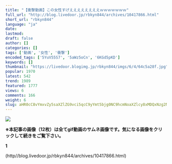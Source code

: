 ```yaml
---
title: "【衝撃動画】この女性すげええええええええｗｗｗｗｗｗｗ"
full_url: "http://blog.livedoor.jp/rbkyn844/archives/10417866.html"
short_url: "rbkyn844"
language: "ja"
date: 
lastmod: 
draft: false
author: []
categories: []
tags: ['動画', '女性', '衝撃']
encoded_tags: ['5YuV55S7', '5aWz5oCn', '6KGd5pKD']
keywords: []
thumbnail: "https://livedoor.blogimg.jp/rbkyn844/imgs/6/4/64c5a28f.jpg"
popular: 1970
latest: 542
trend: 1989
featured: 1777
views: 6
comments: 166
weight: 6
slug: aHR0cC8vYmxvZy5saXZlZG9vci5qcC9yYmt5bjg0NC9hcmNoaXZlcy8xMDQxNzg2Ni5odG1s
---
```


![](https://livedoor.blogimg.jp/rbkyn844/imgs/6/4/64c5a28f.jpg)

<b><p><p>※本記事の画像（12枚）は全てgif動画のサムネ画像です。気になる画像をクリックして続きをご覧下さい。</p><p>1</p></p></b>

(http//blog.livedoor.jp/rbkyn844/archives/10417866.html)
